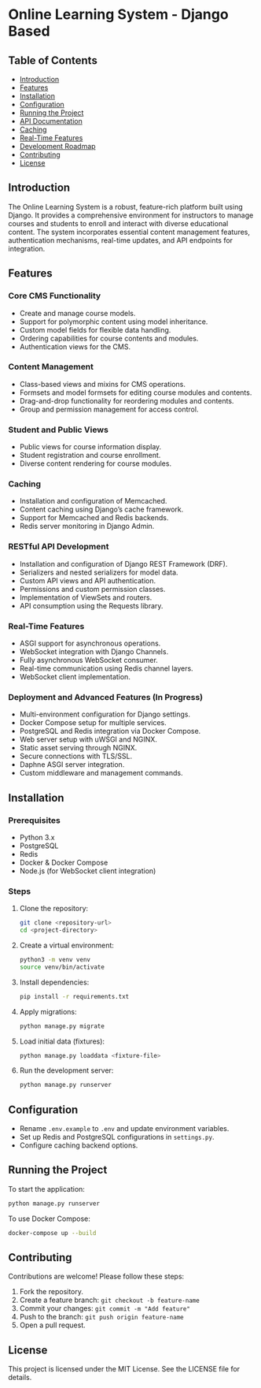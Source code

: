 # Online Learning System - Django Based

## Table of Contents
- [Introduction](#introduction)
- [Features](#features)
- [Installation](#installation)
- [Configuration](#configuration)
- [Running the Project](#running-the-project)
- [API Documentation](#api-documentation)
- [Caching](#caching)
- [Real-Time Features](#real-time-features)
- [Development Roadmap](#development-roadmap)
- [Contributing](#contributing)
- [License](#license)

## Introduction
The Online Learning System is a robust, feature-rich platform built using Django. It provides a comprehensive environment for instructors to manage courses and students to enroll and interact with diverse educational content. The system incorporates essential content management features, authentication mechanisms, real-time updates, and API endpoints for integration.

## Features

### Core CMS Functionality
- Create and manage course models.
- Support for polymorphic content using model inheritance.
- Custom model fields for flexible data handling.
- Ordering capabilities for course contents and modules.
- Authentication views for the CMS.

### Content Management
- Class-based views and mixins for CMS operations.
- Formsets and model formsets for editing course modules and contents.
- Drag-and-drop functionality for reordering modules and contents.
- Group and permission management for access control.

### Student and Public Views
- Public views for course information display.
- Student registration and course enrollment.
- Diverse content rendering for course modules.

### Caching
- Installation and configuration of Memcached.
- Content caching using Django’s cache framework.
- Support for Memcached and Redis backends.
- Redis server monitoring in Django Admin.

### RESTful API Development
- Installation and configuration of Django REST Framework (DRF).
- Serializers and nested serializers for model data.
- Custom API views and API authentication.
- Permissions and custom permission classes.
- Implementation of ViewSets and routers.
- API consumption using the Requests library.

### Real-Time Features
- ASGI support for asynchronous operations.
- WebSocket integration with Django Channels.
- Fully asynchronous WebSocket consumer.
- Real-time communication using Redis channel layers.
- WebSocket client implementation.

### Deployment and Advanced Features (In Progress)
- Multi-environment configuration for Django settings.
- Docker Compose setup for multiple services.
- PostgreSQL and Redis integration via Docker Compose.
- Web server setup with uWSGI and NGINX.
- Static asset serving through NGINX.
- Secure connections with TLS/SSL.
- Daphne ASGI server integration.
- Custom middleware and management commands.

## Installation

### Prerequisites
- Python 3.x
- PostgreSQL
- Redis
- Docker & Docker Compose
- Node.js (for WebSocket client integration)

### Steps
1. Clone the repository:
   ```bash
   git clone <repository-url>
   cd <project-directory>
   ```
2. Create a virtual environment:
   ```bash
   python3 -m venv venv
   source venv/bin/activate
   ```
3. Install dependencies:
   ```bash
   pip install -r requirements.txt
   ```
4. Apply migrations:
   ```bash
   python manage.py migrate
   ```
5. Load initial data (fixtures):
   ```bash
   python manage.py loaddata <fixture-file>
   ```
6. Run the development server:
   ```bash
   python manage.py runserver
   ```

## Configuration
- Rename `.env.example` to `.env` and update environment variables.
- Set up Redis and PostgreSQL configurations in `settings.py`.
- Configure caching backend options.

## Running the Project
To start the application:
```bash
python manage.py runserver
```

To use Docker Compose:
```bash
docker-compose up --build
```

## Contributing
Contributions are welcome! Please follow these steps:
1. Fork the repository.
2. Create a feature branch: `git checkout -b feature-name`
3. Commit your changes: `git commit -m "Add feature"`
4. Push to the branch: `git push origin feature-name`
5. Open a pull request.

## License
This project is licensed under the MIT License. See the LICENSE file for details.


